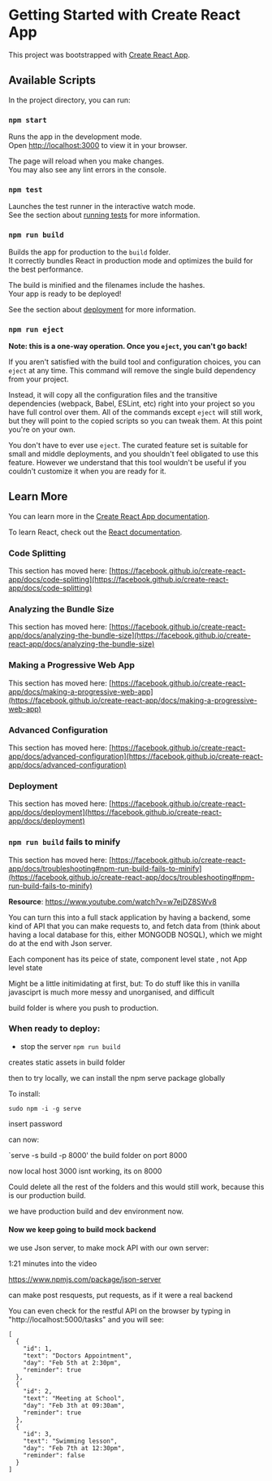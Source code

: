 # Getting Started with Create React App

This project was bootstrapped with [Create React App](https://github.com/facebook/create-react-app).

## Available Scripts

In the project directory, you can run:

### `npm start`

Runs the app in the development mode.\
Open [http://localhost:3000](http://localhost:3000) to view it in your browser.

The page will reload when you make changes.\
You may also see any lint errors in the console.

### `npm test`

Launches the test runner in the interactive watch mode.\
See the section about [running tests](https://facebook.github.io/create-react-app/docs/running-tests) for more information.

### `npm run build`

Builds the app for production to the `build` folder.\
It correctly bundles React in production mode and optimizes the build for the best performance.

The build is minified and the filenames include the hashes.\
Your app is ready to be deployed!

See the section about [deployment](https://facebook.github.io/create-react-app/docs/deployment) for more information.

### `npm run eject`

**Note: this is a one-way operation. Once you `eject`, you can't go back!**

If you aren't satisfied with the build tool and configuration choices, you can `eject` at any time. This command will remove the single build dependency from your project.

Instead, it will copy all the configuration files and the transitive dependencies (webpack, Babel, ESLint, etc) right into your project so you have full control over them. All of the commands except `eject` will still work, but they will point to the copied scripts so you can tweak them. At this point you're on your own.

You don't have to ever use `eject`. The curated feature set is suitable for small and middle deployments, and you shouldn't feel obligated to use this feature. However we understand that this tool wouldn't be useful if you couldn't customize it when you are ready for it.

## Learn More

You can learn more in the [Create React App documentation](https://facebook.github.io/create-react-app/docs/getting-started).

To learn React, check out the [React documentation](https://reactjs.org/).

### Code Splitting

This section has moved here: [https://facebook.github.io/create-react-app/docs/code-splitting](https://facebook.github.io/create-react-app/docs/code-splitting)

### Analyzing the Bundle Size

This section has moved here: [https://facebook.github.io/create-react-app/docs/analyzing-the-bundle-size](https://facebook.github.io/create-react-app/docs/analyzing-the-bundle-size)

### Making a Progressive Web App

This section has moved here: [https://facebook.github.io/create-react-app/docs/making-a-progressive-web-app](https://facebook.github.io/create-react-app/docs/making-a-progressive-web-app)

### Advanced Configuration

This section has moved here: [https://facebook.github.io/create-react-app/docs/advanced-configuration](https://facebook.github.io/create-react-app/docs/advanced-configuration)

### Deployment

This section has moved here: [https://facebook.github.io/create-react-app/docs/deployment](https://facebook.github.io/create-react-app/docs/deployment)

### `npm run build` fails to minify

This section has moved here: [https://facebook.github.io/create-react-app/docs/troubleshooting#npm-run-build-fails-to-minify](https://facebook.github.io/create-react-app/docs/troubleshooting#npm-run-build-fails-to-minify)



**Resource**: https://www.youtube.com/watch?v=w7ejDZ8SWv8

You can turn this into a full stack application by having a backend, some kind of API that you can make requests to, and fetch data from (think about having a local database for this, either MONGODB NOSQL), which we might do at the end with Json server.

Each component has its peice of state, component level state , not App level state

Might be a little initimidating at first, but:
To do stuff like this in vanilla javasciprt is much more messy and unorganised, and difficult

build folder is where you push to production.



### When ready to deploy: 

- stop the server
`npm run build`

creates static assets in build folder

then to try locally, we can install the npm serve package globally

To install: 

`sudo npm -i -g serve`

insert password

can now:

`serve -s build -p 8000' the build folder on port 8000

now local host 3000 isnt working, its on 8000

Could delete all the rest of the folders and this would still work, because this is our production build.

we have production build and dev environment now.
#### Now we keep going to build mock backend

we use Json server, to make mock API with our own server:

1:21 minutes into the video

https://www.npmjs.com/package/json-server

can make post resquests, put requests, as if it were a real backend

You can even check for the restful API on the browser by typing in "http://localhost:5000/tasks" and you will see: 
```
[
  {
    "id": 1,
    "text": "Doctors Appointment",
    "day": "Feb 5th at 2:30pm",
    "reminder": true
  },
  {
    "id": 2,
    "text": "Meeting at School",
    "day": "Feb 3th at 09:30am",
    "reminder": true
  },
  {
    "id": 3,
    "text": "Swimming lesson",
    "day": "Feb 7th at 12:30pm",
    "reminder": false
  }
]
```



